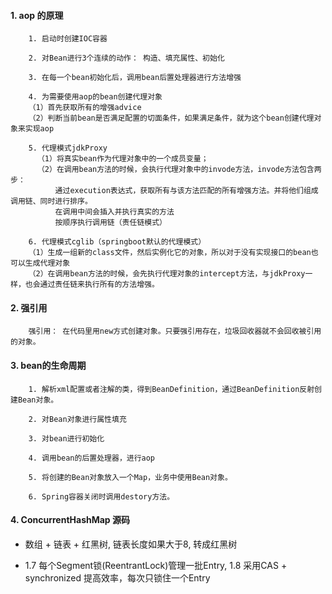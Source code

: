 #### 1. aop 的原理
```
    1. 启动时创建IOC容器

    2. 对Bean进行3个连续的动作： 构造、填充属性、初始化

    3. 在每一个bean初始化后，调用bean后置处理器进行方法增强

    4. 为需要使用aop的bean创建代理对象
    （1）首先获取所有的增强advice
    （2）判断当前bean是否满足配置的切面条件，如果满足条件，就为这个bean创建代理对象来实现aop

    5. 代理模式jdkProxy
      （1）将真实bean作为代理对象中的一个成员变量；
      （2）在调用bean方法的时候，会执行代理对象中的invode方法，invode方法包含两步：
          通过execution表达式，获取所有与该方法匹配的所有增强方法。并将他们组成调用链、同时进行排序。
          在调用中间会插入并执行真实的方法
          按顺序执行调用链（责任链模式）

    6. 代理模式cglib（springboot默认的代理模式）
    （1）生成一组新的class文件，然后实例化它的对象，所以对于没有实现接口的bean也可以生成代理对象
    （2）在调用bean方法的时候，会先执行代理对象的intercept方法，与jdkProxy一样，也会通过责任链来执行所有的方法增强。
```

#### 2. 强引用
```
    强引用： 在代码里用new方式创建对象。只要强引用存在，垃圾回收器就不会回收被引用的对象。
```

#### 3. bean的生命周期
```
    1. 解析xml配置或者注解的类，得到BeanDefinition，通过BeanDefinition反射创建Bean对象。

    2. 对Bean对象进行属性填充

    3. 对bean进行初始化

    4. 调用bean的后置处理器，进行aop

    5. 将创建的Bean对象放入一个Map，业务中使用Bean对象。

    6. Spring容器关闭时调用destory方法。
```


#### 4. ConcurrentHashMap 源码

* 数组 + 链表 + 红黑树, 链表长度如果大于8, 转成红黑树

* 1.7 每个Segment锁(ReentrantLock)管理一批Entry,  1.8 采用CAS + synchronized 提高效率，每次只锁住一个Entry
<br/><br/>
